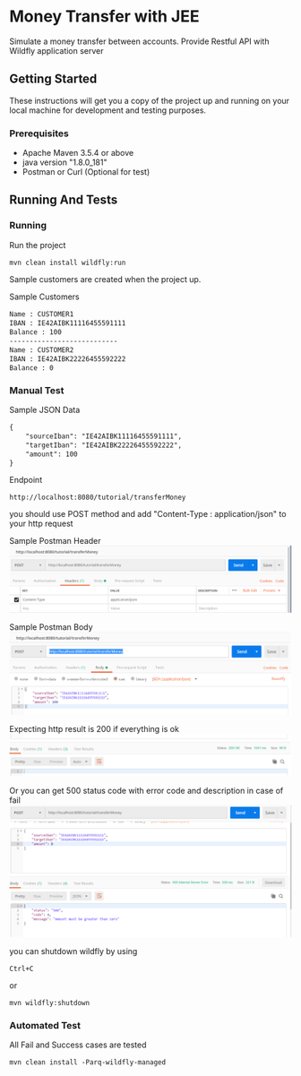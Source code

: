 # Money Transfer with JEE
Simulate a money transfer between accounts. Provide Restful API with Wildfly application server 

## Getting Started
These instructions will get you a copy of the project up and running on your local machine for development and testing purposes.

### Prerequisites
- Apache Maven 3.5.4 or above
- java version "1.8.0_181"
- Postman or Curl (Optional for test)

## Running And Tests
### Running
Run the project
```
mvn clean install wildfly:run
```

Sample customers are created when the project up.

Sample Customers
```
Name : CUSTOMER1
IBAN : IE42AIBK11116455591111
Balance : 100
---------------------------
Name : CUSTOMER2
IBAN : IE42AIBK22226455592222
Balance : 0
``` 

### Manual Test

Sample JSON Data
```
{
	"sourceIban": "IE42AIBK11116455591111",
	"targetIban": "IE42AIBK22226455592222",
	"amount": 100
}
```

Endpoint
```
http://localhost:8080/tutorial/transferMoney
```

you should use POST method and add "Content-Type : application/json" to your http request

Sample Postman Header
![Postman Header](img/postman_header.PNG)

Sample Postman Body
![Postman Body](img/postman_body.PNG)

Expecting http result is 200 if everything is ok
![Postman Success Result](img/postman_success_result.PNG)

Or you can get 500 status code with error code and description in case of fail
![Postman Fail Result](img/postman_fail_result.PNG)

you can shutdown wildfly by using
```
Ctrl+C
```
or
```
mvn wildfly:shutdown
```

### Automated Test
All Fail and Success cases are tested 
```
mvn clean install -Parq-wildfly-managed
```



